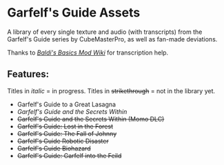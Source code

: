 # Garfelf's Guide Assets
A library of every single texture and audio (with transcripts) from the Garfelf's Guide series by CubeMasterPro, as well as fan-made deviations.

Thanks to _[Baldi's Basics Mod Wiki](https://baldimod.fandom.com/wiki/)_ for transcription help.

## Features:

Titles in _italic_ = in progress. Titles in ~~strikethrough~~ = not in the library yet.

- Garfelf's Guide to a Great Lasagna
- _Garfelf's Guide and the Secrets Within_
- ~~Garfelf's Guide and the Secrets Within (Momo DLC)~~
- ~~Garfelf's Guide: Lost in the Forest~~
- ~~Garfelf's Guide: The Fall of Johnny~~
- ~~Garfelf's Guide Robotic Disaster~~
- ~~Garfelf's Guide Biohazard~~
- ~~Garfelf's Guide: Garfelf into the Feild~~

